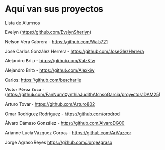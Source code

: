 # Aquí van sus proyectos

Lista de Alumnos


Evelyn (https://github.com/EvelynSherlyn)

Nelson Vera Cabrera - https://github.com/Walo721

José Carlos González Herrera - https://github.com/JoseGlezHerrera

Alejandro Brito - https://github.com/KalzKiw

Alejandro Brito - https://github.com/Alexkiw

Carlos: https://github.com/beacharlie

Víctor Pérez Sosa - (https://github.com/FanNum1CynthiaJudithAfonsoGarcia/proyectos1DAM25)

Arturo Tovar - https://github.com/Arturo802

Omar Rodríguez Rodríguez - https://github.com/orodrod

Álvaro Dámaso González - https://github.com/AlvaroDG00

Arianne Lucía Vázquez Corpas - https://github.com/AriVazcor

Jorge Agraso Reyes https://github.com/JorgeAgraso
